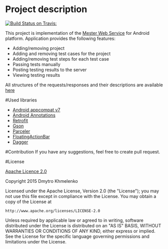 # Project description
[![Build Status on Travis:](https://travis-ci.org/brave-warrior/MesterClientAndroid.svg?branch=master)](https://travis-ci.org/brave-warrior/MesterClientAndroid)

This project is implementation of the [Mester Web Service](https://github.com/art-divin/mester-rest-api) for Android platform.
Application provides the following features:
- Adding/removing project
- Adding and removing test cases for the project
- Adding/removing test steps for each test case
- Passing tests manually
- Posting testing results to the server
- Viewing testing results



All structures of the requests/responses and their descriptions are available [here](https://github.com/art-divin/mester-rest-api/wiki/Domain-JSON)

#Used libraries
- [Android appcompat v7](https://github.com/android/platform_frameworks_support/tree/master/v7/appcompat)
- [Android Annotations](https://github.com/excilys/androidannotations)
- [Retrofit](https://github.com/square/retrofit)
- [Gson](https://code.google.com/p/google-gson/)
- [Parceler](http://parceler.org/)
- [FloatingActionBar](https://github.com/makovkastar/FloatingActionButton)
- [Dagger](https://github.com/square/dagger)

#Contribution
If you have any suggestions, feel free to create pull request.

#License

[Apache Licence 2.0](http://www.apache.org/licenses/LICENSE-2.0)

Copyright 2015 Dmytro Khmelenko

Licensed under the Apache License, Version 2.0 (the "License");
you may not use this file except in compliance with the License.
You may obtain a copy of the License at

    http://www.apache.org/licenses/LICENSE-2.0

Unless required by applicable law or agreed to in writing, software
distributed under the License is distributed on an "AS IS" BASIS,
WITHOUT WARRANTIES OR CONDITIONS OF ANY KIND, either express or implied.
See the License for the specific language governing permissions and
limitations under the License.
